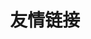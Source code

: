 ---
pageLayout: friends
title: 友情链接
draft: true
description: 共同进步
permalink: /links/
list:
  -
    name: Bangumi
    desc: 我的 bangumi 主页
    link: https://bgm.tv/user/llr
    avatar: https://vip.123pan.cn/1845440081/yk6baz03t0m000d6xujocx9sgagfyrj3DIYxAIFxDda1DGxPDwUzAa==.jpg
  -
    name: revkiru's Blog
    desc: さよならの速さで顔を上げて
    link: https://arckive.cn/
    avatar: https://arckive.cn/images/avatar_hu5246547448919277928.jpg
  -
    name: 自习室
    desc: 我在 Bangumi 的小组
    link: https://bgm.tv/group/zixi
    avatar: https://vip.123pan.cn/1845440081/yk6baz03t0l000d6xujntyrdavtj0m32DIYxAIFxDda1DGxPDwUzAa==.jpg
  -
    name: Pinpe 的云端
    desc: Pinpe 的博客
    link: https://blog.pinpe.top/
    avatar: https://pinpe.top/head.jpg
  -
    name: 朽丘博
    desc: 一定会和喜欢的人在夏日夜晚牵手慢步
    link: https://koxiuqiu.cn/
    avatar: https://koxiuqiu.cn/img/favicon.png
  -
    name: Imken 发电厂
    desc: Imken 的博客
    link: https://blog.imken.moe/
    avatar: https://vip.123pan.cn/1845440081/ymjew503t0l000d6xujz7k8e7eqg0ntyDIYxAIFxDda1DGxPDwUzAa==.png
  -
    name: Yurchiu's Blog
    desc: 循此苦旅，以达天际.
    link: https://yurchiu.github.io/
    avatar: https://yurchiu.github.io/img/avatar.png
  -
    name: 二次元论坛
    desc: 按下 F 逃离世界！
    link: https://www.ecylt.top
    avatar: https://www.ecylt.top/user_avatar/www.ecylt.top/%E5%90%B4%E5%85%88%E7%94%9F/96/13_2.png
  -
    name: FF
    desc: foolish fox
    link: https://foolishfox.cn/
    avatar: https://asset.foolishfox.cn/static/avatar.jpg
  -
    name: 北河天文台
    desc: 其实不是天文台
    link: https://pediastrum.com/
    avatar: https://pediastrum.com/title.png
  -
    name: Chlorine
    desc: 当世界年轻时
    link: https://www.yoghurtlee.com
    avatar: https://img.viento.cc/avatar/01.webp
  -
    name: ScaredCube's Site
    desc: Hello World!
    link: https://sccube.link
    avatar: https://s.scc.moe/avatar-s
  -
    name: eRrion 的小屋
    desc:
    link: https://mr-errion.github.io/
    avatar: https://mr-errion.github.io/img/avatar.jpg
  -
    name: Whitney
    desc: Yuri save ACGN!
    link: https://phymani.me
    avatar: https://phymani.me/img/avatar.jpg
  -
    name: 摩卡小站
    desc: 生活很苦，来杯初糖摩卡
    link: https://blog.mokemore.top
    avatar: https://image.mokemore.top/i/2024/10/13/670b8ed876cd9.png
  -
    name: Eamon
    desc: 一个生物研究生
    link: https://fanyiming.life
    avatar: https://vip.123pan.cn/1845440081/yk6baz03t0n000d6xujp0200ajw2925nDIYxAIFxDda1DGxPDwUzAa==.jpg
  -
    name: 港湾
    desc: 無數次，無數次，我夢見了海。
    link: https://haru-lcy.github.io/
    avatar: https://haru-lcy.github.io/img/kazuki.jpg
---